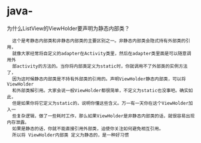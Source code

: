 # java-
  为什么ListView的ViewHolder要声明为静态内部类？
  
      这个是考静态内部类和非静态内部类的主要区别之一。非静态内部类会隐式持有外部类的引用，
      就像大家经常将自定义的adapter在Activity类里，然后在adapter类里面是可以随意调用外
      部activity的方法的。当你将内部类定义为static时，你就调用不了外部类的实例方法了，
      因为这时候静态内部类是不持有外部类的引用的。声明ViewHolder静态内部类，可以将ViewHolder
      和外部类解引用。大家会说一般ViewHolder都很简单，不定义为static也没事吧。确实如此，
      但是如果你将它定义为static的，说明你懂这些含义。万一有一天你在这个ViewHolder加入一
      些复杂逻辑，做了一些耗时工作，那么如果ViewHolder是非静态内部类的话，就很容易出现内存泄露。
      如果是静态的话，你就不能直接引用外部类，迫使你关注如何避免相互引用。 
      所以将 ViewHolder内部类 定义为静态的，是一种好习惯
